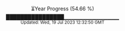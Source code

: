 <p align="center">
⏳Year Progress (54.66 %) <br>
████████████████▁▁▁▁▁▁▁▁▁▁▁▁▁▁ <br>
<sub>Updated: Wed, 19 Jul 2023 12:32:50 GMT</sub>
</p>

